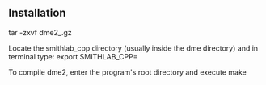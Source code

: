 ## Installation

tar -zxvf dme2_<versiong>.gz

Locate the smithlab_cpp directory (usually inside the dme directory) and in terminal type:
export SMITHLAB_CPP=<path to smithlab_cpp directory>

To compile dme2, enter the program's root directory and execute
make
